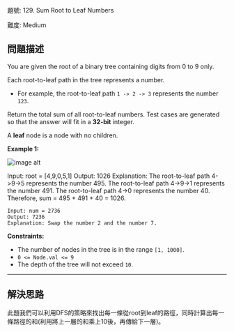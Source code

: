 題號: 129. Sum Root to Leaf Numbers

難度: Medium

## 問題描述

You are given the root of a binary tree containing digits from 0 to 9 only.

Each root-to-leaf path in the tree represents a number.
- For example, the root-to-leaf path `1 -> 2 -> 3` represents the number `123`.

Return the total sum of all root-to-leaf numbers. Test cases are generated so that the answer will fit in a **32-bit** integer.

A **leaf** node is a node with no children.

**Example 1:**

![image alt](https://assets.leetcode.com/uploads/2021/02/19/num2tree.jpg)

Input: root = [4,9,0,5,1]
Output: 1026
Explanation:
The root-to-leaf path 4->9->5 represents the number 495.
The root-to-leaf path 4->9->1 represents the number 491.
The root-to-leaf path 4->0 represents the number 40.
Therefore, sum = 495 + 491 + 40 = 1026.

```
Input: num = 2736
Output: 7236
Explanation: Swap the number 2 and the number 7.
```

**Constraints:**

- The number of nodes in the tree is in the range `[1, 1000]`.
- `0 <= Node.val <= 9`
- The depth of the tree will not exceed `10`.

---
## 解決思路

此題我們可以利用DFS的策略來找出每一條從root到leaf的路徑，同時計算出每一條路徑的和(利用將上一層的和乘上10後，再傳給下一層)。







